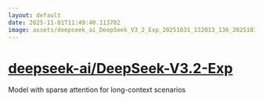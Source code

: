 ```yaml
---
layout: default
date: 2025-11-01T11:49:40.113702
image: assets/deepseek_ai_DeepSeek_V3_2_Exp_20251031_132013_136_20251031_205749_b2945f--20251031T215801190--cropped.png
---
```


# [deepseek-ai/DeepSeek-V3.2-Exp](https://github.com/deepseek-ai/DeepSeek-V3.2-Exp/)

Model with sparse attention for long-context scenarios
